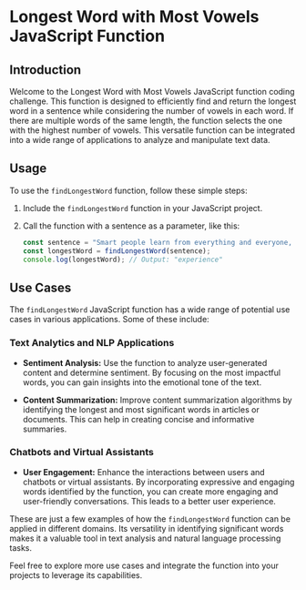 # Longest Word with Most Vowels JavaScript Function

## Introduction

Welcome to the Longest Word with Most Vowels JavaScript function coding challenge. This function is designed to efficiently find and return the longest word in a sentence while considering the number of vowels in each word. If there are multiple words of the same length, the function selects the one with the highest number of vowels. This versatile function can be integrated into a wide range of applications to analyze and manipulate text data.

## Usage

To use the `findLongestWord` function, follow these simple steps:

1. Include the `findLongestWord` function in your JavaScript project.

2. Call the function with a sentence as a parameter, like this:

   ```javascript
   const sentence = "Smart people learn from everything and everyone, average people from their experience, stupid people already, have all the answers";
   const longestWord = findLongestWord(sentence);
   console.log(longestWord); // Output: "experience"

## Use Cases

The `findLongestWord` JavaScript function has a wide range of potential use cases in various applications. Some of these include:

### Text Analytics and NLP Applications

- **Sentiment Analysis:** Use the function to analyze user-generated content and determine sentiment. By focusing on the most impactful words, you can gain insights into the emotional tone of the text.

- **Content Summarization:** Improve content summarization algorithms by identifying the longest and most significant words in articles or documents. This can help in creating concise and informative summaries.

### Chatbots and Virtual Assistants

- **User Engagement:** Enhance the interactions between users and chatbots or virtual assistants. By incorporating expressive and engaging words identified by the function, you can create more engaging and user-friendly conversations. This leads to a better user experience.

These are just a few examples of how the `findLongestWord` function can be applied in different domains. Its versatility in identifying significant words makes it a valuable tool in text analysis and natural language processing tasks.

Feel free to explore more use cases and integrate the function into your projects to leverage its capabilities.
